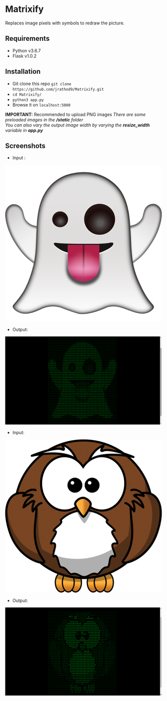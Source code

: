 # Matrixify
Replaces image pixels with symbols to redraw the picture.

## Requirements
* Python v3.6.7
* Flask v1.0.2

## Installation
 - Git clone this repo `git clone https://github.com/jrathod9/Matrixify.git`
 - `cd Matrixify/`
 - `python3 app.py`
 -  Browse it on `localhost:5000`
 
<b>IMPORTANT:</b> Recommended to upload PNG images
<i>There are some preloaded images in the <b>/static</b> folder</i><br>
<i>You can also vary the output image width by varying the <b>resize_width</b> variable in <b>app.py</b></i>

## Screenshots
- Input : 

![Ghostinput](static/ghost.png?raw=true "Ghostinput")

- Output:

![Ghostoutput](screenshots/ghost_res.png?raw=true "Ghostoutput")

- Input:

![Owlinput](static/owl.png?raw=true "Owlinput")

- Output:

![Owloutput](screenshots/owl_res.png?raw=true "Owloutput")
